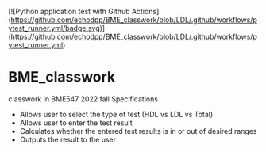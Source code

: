 [![Python application test with Github Actions]
(https://github.com/echodpp/BME_classwork/blob/LDL/.github/workflows/pytest_runner.yml/badge.svg)]
(https://github.com/echodpp/BME_classwork/blob/LDL/.github/workflows/pytest_runner.yml)

# BME_classwork
classwork in BME547 2022 fall
Specifications

- Allows user to select the type of test (HDL vs LDL vs Total)
- Allows user to enter the test result
- Calculates whether the entered test results is in or out of desired ranges
- Outputs the result to the user
